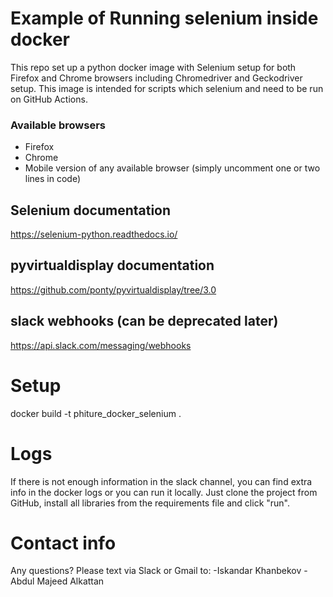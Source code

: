 # Example of Running selenium inside docker
This repo set up a python docker image with Selenium setup for both Firefox and Chrome browsers including Chromedriver and Geckodriver setup. This image is intended for scripts which selenium and need to be run on GitHub Actions.


### Available browsers
 * Firefox
 * Chrome
 * Mobile version of any available browser (simply uncomment one or two lines in code)


## Selenium documentation
https://selenium-python.readthedocs.io/

## pyvirtualdisplay documentation
https://github.com/ponty/pyvirtualdisplay/tree/3.0

## slack webhooks (can be deprecated later)
https://api.slack.com/messaging/webhooks


# Setup
docker build  -t phiture_docker_selenium .

# Logs
If there is not enough information in the slack channel, you can find extra info in the docker logs or you can run it locally.
Just clone the project from GitHub, install all libraries from the requirements file and click "run".

# Contact info
Any questions? Please text via Slack or Gmail to:
-Iskandar Khanbekov 
-Abdul Majeed Alkattan
